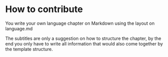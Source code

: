 # How to contribute

You write your own language chapter on Markdown using the layout
on language.md

The subtitles are only a suggestion on how to structure the chapter,
by the end you only have to write all information that would also come
together by the template structure.
